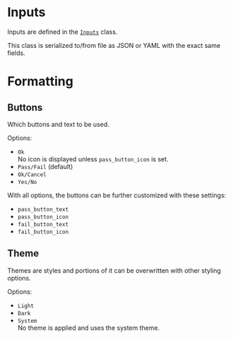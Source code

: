# Inputs
Inputs are defined in the
[`Inputs`](https://github.com/joaonc/show_dialog/blob/main/src/show_dialog/inputs.py) class.

This class is serialized to/from file as JSON or YAML with the exact same fields.

# Formatting

## Buttons
Which buttons and text to be used.

Options:

* `Ok`  
  No icon is displayed unless `pass_button_icon` is set.
* `Pass/Fail` (default)
* `Ok/Cancel`
* `Yes/No`

With all options, the buttons can be further customized with these settings:

* `pass_button_text`
* `pass_button_icon`
* `fail_button_text`
* `fail_button_icon`

## Theme
Themes are styles and portions of it can be overwritten with other styling options.

Options:

* `Light`
* `Dark`
* `System`  
  No theme is applied and uses the system theme.

